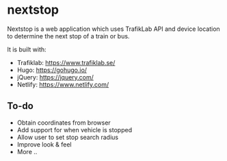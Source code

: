 # nextstop

Nextstop is a web application which uses TrafikLab API and device location to determine the next stop of a train or bus.

It is built with:
- Trafiklab: https://www.trafiklab.se/
- Hugo: https://gohugo.io/
- jQuery: https://jquery.com/
- Netlify: https://www.netlify.com/

## To-do
- Obtain coordinates from browser
- Add support for when vehicle is stopped
- Allow user to set stop search radius
- Improve look & feel
- More ..

